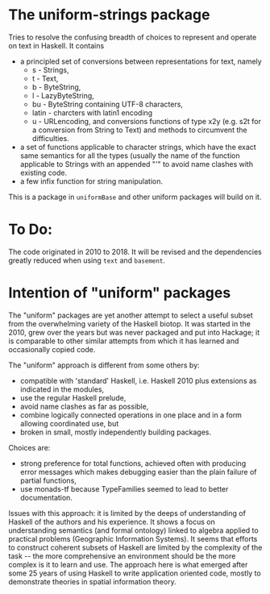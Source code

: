  

# The uniform-strings package 
Tries to resolve the confusing breadth of choices to represent and operate on text in Haskell. It contains 
- a principled set of conversions between representations for text, namely 
    - s - Strings,
    - t - Text,
    - b - ByteString,
    - l - LazyByteString, 
    - bu - ByteString containing UTF-8 characters,
    - latin - charcters with latin1 encoding
    - u - URLencoding, and 
conversions functions of type x2y (e.g. s2t for a conversion from String to Text) and methods to circumvent the difficulties.
- a set of functions applicable to character strings, which have the exact same semantics for all the types (usually the name of the function applicable to Strings with an appended \"\'\" to avoid name clashes with existing code.
- a few infix function for string manipulation. 

This is a package in `uniformBase` and other uniform packages will build on it. 


# To Do:
The code originated in 2010 to 2018. It will be revised  and the dependencies greatly reduced when using `text` and `basement`.

# Intention of "uniform" packages
The "uniform" packages are yet another attempt to select a useful subset from the overwhelming variety of the Haskell biotop. It was started in the 2010, grew over the years but was never packaged and put into Hackage; it is comparable to other similar attempts from which it has learned and occasionally copied code. 

The "uniform" approach is different from some others by:
- compatible with 'standard' Haskell, i.e. Haskell 2010 plus extensions as indicated in the modules,
- use the regular Haskell prelude,
- avoid name clashes as far as possible,
- combine logically connected operations in one place and in a form allowing coordinated use, but 
- broken in small, mostly independently building packages.

Choices are:
- strong preference for total functions, achieved often with producing error messages which makes debugging easier than the plain failure of partial functions,
- use monads-tf because TypeFamilies seemed to lead to better documentation.

Issues with this approach: it is limited by the deeps of understanding of Haskell of the authors and his experience. It shows a focus on understanding semantics (and formal ontology) linked to algebra applied to practical problems (Geographic Information Systems). 
It seems that efforts to construct coherent subsets of Haskell are limited by the complexity of the task -- the more comprehensive an environment should be the more complex is it to learn and use. The approach here is what emerged after some 25 years of using Haskell to write application oriented code, mostly to demonstrate theories in spatial information theory. 
